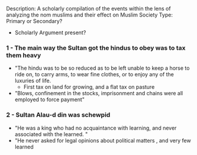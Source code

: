 Description: A scholarly compilation of the events within the lens of analyzing the nom muslims and their effect on Muslim Society
Type: Primary or Secondary?
- Scholarly Argument present?
### 1 - The main way the Sultan got the hindus to obey was to tax them heavy
- "The hindu was to be so reduced as to be left unable to keep a horse to ride on, to carry arms, to wear fine clothes, or to enjoy any of the luxuries of life. 
	- First tax on land for growing, and a flat tax on pasture
- "Blows, confinement in the stocks, imprisonment and chains were all employed to force payment"
### 2 - Sultan Alau-d din was schewpid
- "He was a king who had no acquaintance with learning, and never associated with the learned. "
- "He never asked for legal opinions about political matters , and very few learned 